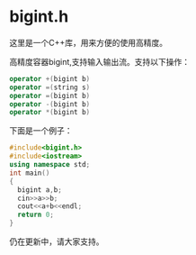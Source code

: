 # bigint.h
这里是一个C++库，用来方便的使用高精度。

高精度容器bigint,支持输入输出流。支持以下操作：
```cpp
operator +(bigint b)
operator =(string s)
operator =(bigint b)
operator -(bigint b)
operator *(bigint b)
```
下面是一个例子：
```cpp
#include<bigint.h>
#include<iostream>
using namespace std;
int main()
{
  bigint a,b;
  cin>>a>>b;
  cout<<a+b<<endl;
  return 0;
}
```
仍在更新中，请大家支持。

